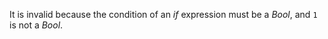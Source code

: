 It is invalid because the condition of an *if* expression must be a *Bool*,
and `1` is not a *Bool*.
